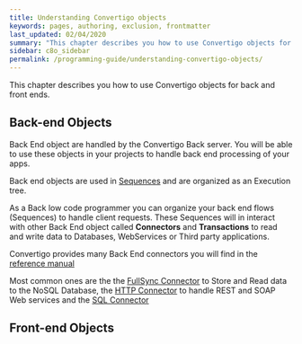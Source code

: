 ```yaml
---
title: Understanding Convertigo objects
keywords: pages, authoring, exclusion, frontmatter
last_updated: 02/04/2020
summary: "This chapter describes you how to use Convertigo objects for back and front ends."
sidebar: c8o_sidebar
permalink: /programming-guide/understanding-convertigo-objects/
---
```

This chapter describes you how to use Convertigo objects for back and front ends.

## Back-end Objects

Back End object are handled by the Convertigo Back server. You will be able to use these objects in your projects to handle back end processing of your apps.

Back end objects are used in [Sequences](../../reference-manual/convertigo-objects/sequencer/generic-sequence.md) and are organized as an Execution tree.

As a Back low code programmer you can organize your back end flows (Sequences) to handle client requests. These Sequences will in interact with other Back End object called **Connectors** and **Transactions** to read and write data to Databases, WebServices or Third party applications.

Convertigo provides many Back End connectors you will find in the [reference manual](../../reference-manual)

Most common ones are the the [FullSync Connector](../../reference-manual/convertigo-objects/fullsync/fullsync-connector.md) to Store and Read data to the NoSQL Database, the [HTTP Connector](../../reference-manual/convertigo-objects/web-services/http-connector.md) to handle REST and SOAP Web services and the [SQL Connector](../../reference-manual/convertigo-objects/databases/sql/sql-connector.md)

## Front-end Objects